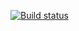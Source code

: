 [![Build status](https://ci.appveyor.com/api/projects/status/t8awpplb8cbp7it9?svg=true)](https://ci.appveyor.com/project/SnezhanaMatveeva/postmanecho)
